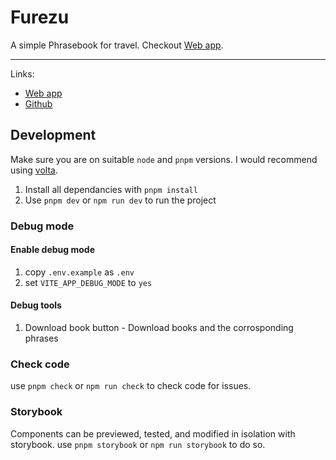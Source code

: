 # Furezu

A simple Phrasebook for travel. Checkout [Web app](https://furezu.netlify.app/).

---

Links:

- [Web app](https://furezu.netlify.app/)
- [Github](https://github.com/siddacool/furezu)

## Development

Make sure you are on suitable `node` and `pnpm` versions. I would recommend using [volta](https://volta.sh/).

1. Install all dependancies with `pnpm install`
2. Use `pnpm dev` or `npm run dev` to run the project

### Debug mode

#### Enable debug mode

1. copy `.env.example` as `.env`
2. set `VITE_APP_DEBUG_MODE` to `yes`

#### Debug tools

1. Download book button - Download books and the corrosponding phrases

### Check code

use `pnpm check` or `npm run check` to check code for issues.

### Storybook

Components can be previewed, tested, and modified in isolation with storybook.
use `pnpm storybook` or `npm run storybook` to do so.
